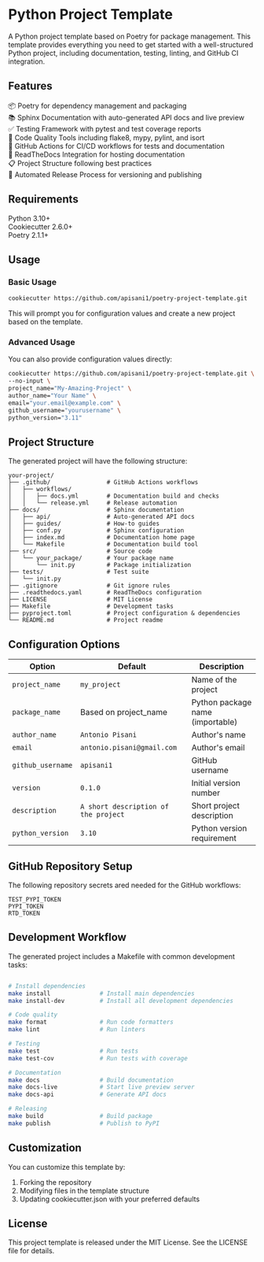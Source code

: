 # Python Project Template
A Python project template based on Poetry for package management. This template provides everything you need to get started with a well-structured Python project, including documentation, testing, linting, and GitHub CI integration.

## Features

📦 Poetry for dependency management and packaging   
📚 Sphinx Documentation with auto-generated API docs and live preview   
✅ Testing Framework with pytest and test coverage reports   
🧹 Code Quality Tools including flake8, mypy, pylint, and isort   
🔄 GitHub Actions for CI/CD workflows for tests and documentation   
📝 ReadTheDocs Integration for hosting documentation   
📋 Project Structure following best practices   
🚀 Automated Release Process for versioning and publishing   

## Requirements

Python 3.10+   
Cookiecutter 2.6.0+     
Poetry 2.1.1+   

## Usage

### Basic Usage

```bash
cookiecutter https://github.com/apisani1/poetry-project-template.git
```

This will prompt you for configuration values and create a new project based on the template.

### Advanced Usage

You can also provide configuration values directly:
```bash
cookiecutter https://github.com/apisani1/poetry-project-template.git \
--no-input \
project_name="My-Amazing-Project" \
author_name="Your Name" \
email="your.email@example.com" \
github_username="yourusername" \
python_version="3.11"
```

## Project Structure

The generated project will have the following structure:

```
your-project/
├── .github/                # GitHub Actions workflows
│   ├── workflows/
│   │   ├── docs.yml        # Documentation build and checks
│   │   └── release.yml     # Release automation
├── docs/                   # Sphinx documentation
│   ├── api/                # Auto-generated API docs
│   ├── guides/             # How-to guides
│   ├── conf.py             # Sphinx configuration
│   ├── index.md            # Documentation home page
│   └── Makefile            # Documentation build tool
├── src/                    # Source code
│   └── your_package/       # Your package name
│       └── init.py         # Package initialization
├── tests/                  # Test suite
│   └── init.py
├── .gitignore              # Git ignore rules
├── .readthedocs.yaml       # ReadTheDocs configuration
├── LICENSE                 # MIT License
├── Makefile                # Development tasks
├── pyproject.toml          # Project configuration & dependencies
└── README.md               # Project readme
```

## Configuration Options

| Option | Default | Description |
|--------|---------|-------------|
| `project_name` | `my_project` | Name of the project |
| `package_name` | Based on project_name | Python package name (importable) |
| `author_name` | `Antonio Pisani` | Author's name |
| `email` | `antonio.pisani@gmail.com` | Author's email |
| `github_username` | `apisani1` | GitHub username |
| `version` | `0.1.0` | Initial version number |
| `description` | `A short description of the project` | Short project description |
| `python_version` | `3.10` | Python version requirement |

## GitHub Repository Setup

The following repository secrets ared needed for the GitHub workflows: 

```
TEST_PYPI_TOKEN
PYPI_TOKEN
RTD_TOKEN
```

## Development Workflow

The generated project includes a Makefile with common development tasks:

```bash

# Install dependencies
make install              # Install main dependencies
make install-dev          # Install all development dependencies

# Code quality
make format               # Run code formatters
make lint                 # Run linters

# Testing
make test                 # Run tests
make test-cov             # Run tests with coverage

# Documentation
make docs                 # Build documentation
make docs-live            # Start live preview server
make docs-api             # Generate API docs

# Releasing
make build                # Build package
make publish              # Publish to PyPI
```

## Customization
You can customize this template by:

1. Forking the repository   
2. Modifying files in the template structure   
3. Updating cookiecutter.json with your preferred defaults 

## License
This project template is released under the MIT License. See the LICENSE file for details.

